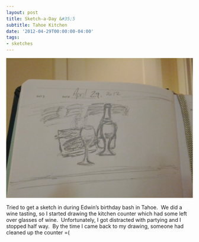 ```yaml
---
layout: post
title: Sketch-a-Day &#35;5
subtitle: Tahoe Kitchen
date: '2012-04-29T00:00:00-04:00'
tags:
- sketches
---
```

![](/assets/images/sketches/sad5-tahoe-kitchen.jpg)

Tried to get a sketch in during Edwin’s birthday bash in Tahoe.  We did a wine tasting, so I started drawing the kitchen counter which had some left over glasses of wine.  Unfortunately, I got distracted with partying and I stopped half way.  By the time I came back to my drawing, someone had cleaned up the counter =(
